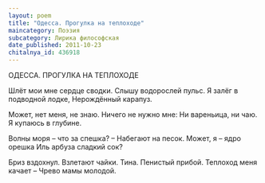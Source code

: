 ```yaml
---
layout: poem
title: "Одесса. Прогулка на теплоходе"
maincategory: Поэзия
subcategory: Лирика философская
date_published: 2011-10-23
chitalnya_id: 436918
---
```




ОДЕССА. ПРОГУЛКА НА ТЕПЛОХОДЕ

Шлёт мои мне сердце сводки.
Слышу водорослей пульс.
Я залёг в подводной лодке,
Нерождённый карапуз.

Может, нет меня, не знаю.
Ничего не нужно мне:
Ни вареньица, ни чаю.
Я купаюсь в глубине.

Волны моря – что за спешка? –
Набегают на песок.
Может, я – ядро орешка
Иль арбуза сладкий сок?

Бриз вздохнул. Взлетают чайки.
Тина. Пенистый прибой.
Теплоход меня качает –
Чрево мамы молодой.






